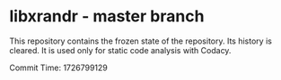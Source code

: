 # libxrandr - master branch

This repository contains the frozen state of the repository.
Its history is cleared. It is used only for static code
analysis with Codacy.

Commit Time: 1726799129
